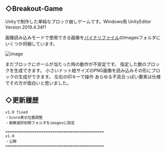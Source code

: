 ## ◇Breakout-Game
Unityで制作した単純なブロック崩しゲームです。Windows用
UnityEditor Version 2019.4.34f1
  
画像読み込みモードで使用できる画像を[バイナリファイル](https://github.com/kteworks/Breakout-Game/releases)のImagesフォルダにいくつか同梱しています。  
  
![image](https://user-images.githubusercontent.com/110329418/182745289-6d84ea09-82b7-4495-bef7-c5ec457b3faa.png)  
  
  
まだブロックにボールが当たった時の動作が不安定です。
指定した数のブロックを生成できます。
小さいドット絵サイズのPNG画像を読み込みその形にブロックの生成ができます。
左右の印キーで操作
あらゆる不具合っぽい要素は仕様でその方が面白いと思いました。  
## ◇更新履歴
```
v1.0 fixed
・Score表示位置調整
・画像選択初期フォルダをimagesに設定

============================================
v1.0
・公開
============================================
```
